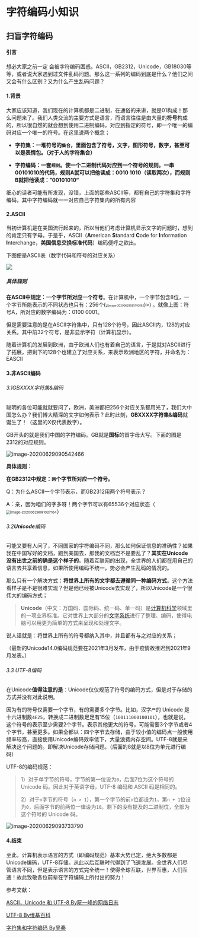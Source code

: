 # 字符编码小知识




## 扫盲字符编码

#### 引言

想必大家之前一定 会被字符编码困惑。ASCII，GB2312，Unicode，GB18030等等，或者说大家遇到过文件乱码问题。那么这一系列的编码到底是什么？他们之间又会有什么区别？又为什么产生乱码问题？

#### 1.背景

大家应该知道，我们现在的计算机都是二进制，在通俗的来讲，就是01构成！那么问题来了。我们人类交流的主要方式是语言，而语言往往是由大量的**符号**构成的，所以很自然的就会想到使用二进制编码，对应到指定的符号，即一个唯一的编码对应一个唯一的符号。在这里说两个概念；

- **字符集：一堆符号的`集合`，里面包含了符号，文字，图形符号，数字，甚至可以是表情包。（对于人的字符集合）**

- **字符编码：一套`规则`。使一个二进制代码对应到一个符号的规则。一串00101010的代码，规则A就可以把他读成：0010 1010（读取两次），而规则B就把他读成：”00101010“**

细心的读者可能有所发现，没错，上面的那些ASCII等，都有自己的字符集和字符编码，其中字符编码就一一对应自己字符集内的所有内容

#### 2.ASCII

当初计算机是在美国流行起来的，所以当他们考虑计算机显示文字的问题时，想到的肯定只有字母。于是乎，ASCII（**A**merican **S**tandard **C**ode for **I**nformation **I**nterchange，**美国信息交换标准代码**）编码便呼之欲出。

下图便是ASCII表（数字代码和符号的对应关系）

![](https://gitee.com/ymyguang/picture/raw/master/img/image-20200629093733790.png)

##### **具体规则**

**在ASCII中规定：一个字节所对应一个符号**。在计算机中，一个字节包含8位，一个字节所能表示的不同状态也只有：256个(<img src="../aimg/%E5%AD%97%E7%AC%A6%E7%BC%96%E7%A0%81/image-20200629085140082.png" alt="image-20200629085140082" style="zoom: 50%;" />)>) 。就像上图：符号A，所对应的数字编码为：0100 0001。

但是需要注意的是在ASCII字符集中，只有128个符号，因此ASCII内，128的对应关系。其中前32个符号，是非显示字符（计算机显示）。

随着计算机的发展到欧洲，由于欧洲人们也有着自己的语言，于是就对ASCII进行了拓展，把剩下的128个也建立了对应关系，来表示欧洲地区的字符，并命名为：EASCII

#### 3.非ASCII编码

###### 3.1GBXXXX字符集&编码

聪明的各位可能就就要问了，欧洲，美洲都把256个对应关系都用光了，我们大中国怎么办？我们博大精深的文字如何表示？此时此刻，**GBXXXX字符集&编码**就诞生了！（这里的X仅代表数字）。

GB开头的就是我们中国的字符编码。GB就是**国标**的首字母大写。下面的图是2312的对应规则。

![image-20200629090542466](https://gitee.com/ymyguang/picture/raw/master/img/image-20200629084559853.png)

**具体规则：**

**在GB2312中规定：`两`个字节所对应一个符号。**

Q：为什么ASCII一个字节表示，而GB2312用两个符号表示？

A：亲，因为咱们的字多呀！两个字节可以有65536个对应状态（<img src="https://gitee.com/ymyguang/picture/raw/master/img/image-20200629091027164.png" alt="image-20200629091027164" style="zoom: 67%;" />）

###### 3.2**Unicode**编码

可能又要有人问了，不同国家的字符编码不同，那么如何保证信息的准确性？如果我在中国写好的文档，跑到美国去，那我的文档岂不是要乱了？**其实在Unicode没有出世之前的确是这个样子的**。随着互联网的出现，全世界的人们都在用自己的语言去共享着信息，如果所使用编码不统一，势必会产生乱码的情况的。

那么只有一个解决方式：**将世界上所有的文字都去遵循同一种编码方式**。这个方法看样子是不是很难实现？但是他已经被Unicode去实现了，所以Unicode是一个很伟大的编码方式；

> **Unicode**（中文：万国码、国际码、统一码、单一码）是[计算机科学](https://zh.wikipedia.org/wiki/電腦科學)领域里的一项业界标准。它对世界上大部分的[文字系统](https://zh.wikipedia.org/wiki/文字系統)进行了整理、编码，使得电脑可以用更为简单的方式来呈现和处理文字。

说人话就是：将世界上所有的符号都纳入其中，并且都有与之对应的关系；

（最新的Unicode14.0编码规范要在2021年3月发布，由于疫情故推迟到2021年9月发表。）

###### 3.3 UTF-8编码

在Unicode**值得注意的是**：Unicode仅仅规范了符号的编码方式，但是对于存储的方式并没有对此说明。

因为有的符号仅需要一个字节，有的需要多个字节。比如，汉字`严`的 Unicode 是十六进制数`4E25`，转换成二进制数足足有15位（`100111000100101`），也就是说，这个符号的表示至少需要2个字节。表示其他更大的符号，可能需要3个字节或者4个字节，甚至更多。如果全都以：四个字节去存储，由于较小值的编码点一般使用频率较高，直接使用Unicode编码效率低下，大量浪费内存空间。UTF-8就是来解决这个问题的。即解决Unicode存储问题。（后面的8就是以8位为单元进行编码）

UTF-8的编码规范：

> 1）对于单字节的符号，字节的第一位设为`0`，后面7位为这个符号的 Unicode 码。因此对于英语字母，UTF-8 编码和 ASCII 码是相同的。
>
> 2）对于`n`字节的符号（`n > 1`），第一个字节的前`n`位都设为`1`，第`n + 1`位设为`0`，后面字节的前两位一律设为`10`。剩下的没有提及的二进制位，全部为这个符号的 Unicode 码。



![image-20200629093733790](https://gitee.com/ymyguang/picture/raw/master/img/image-20200629090542466.png)



#### 4.结束

至此，计算机表示语言的方式（即编码规范）基本大势已定，绝大多数都是Unicode编码，UTF-8存储。从此以后互联时代得到了飞速发展。全世界人们尽管语言不同，但是表示语言的方式完全统一！使得全球互联，世界互惠，人们互通！故此致敬各位前辈在字符编码上所付出的努力！



参考文献：

[ASCII，Unicode 和 UTF-8  By阮一峰的网络日志](http://www.ruanyifeng.com/blog/2007/10/ascii_unicode_and_utf-8.html)

[UTF-8 By维基百科](https://zh.wikipedia.org/wiki/UTF-8#UTF-8的編碼方式)

[字符集和字符编码 By吴秦](https://www.cnblogs.com/skynet/archive/2011/05/03/2035105.html)

